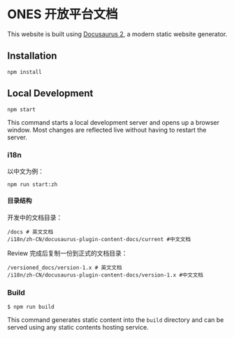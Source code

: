 # ONES 开放平台文档

This website is built using [Docusaurus 2](https://docusaurus.io/), a modern static website generator.

## Installation

```
npm install
```

## Local Development

```
npm start
```

This command starts a local development server and opens up a browser window. Most changes are reflected live without having to restart the server.

### i18n

以中文为例：

```
npm run start:zh
```

#### 目录结构

开发中的文档目录：

```
/docs # 英文文档
/i18n/zh-CN/docusaurus-plugin-content-docs/current #中文文档
```

Review 完成后复制一份到正式的文档目录：

```
/versioned_docs/version-1.x # 英文文档
/i18n/zh-CN/docusaurus-plugin-content-docs/version-1.x #中文文档
```

### Build

```
$ npm run build
```

This command generates static content into the `build` directory and can be served using any static contents hosting service.
